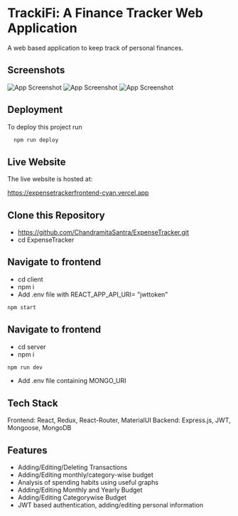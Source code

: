 
# TrackiFi: A Finance Tracker Web Application

A web based application to keep track of personal finances. 


## Screenshots

![App Screenshot](https://snipboard.io/72LnSg.jpg)
![App Screenshot](https://snipboard.io/q9ncHo.jpg)
![App Screenshot](https://snipboard.io/RM0Y3s.jpg)



## Deployment

To deploy this project run

```bash
  npm run deploy
```


## Live Website

The live website is hosted at:

https://expensetrackerfrontend-cyan.vercel.app

## Clone this Repository 
- https://github.com/ChandramitaSantra/ExpenseTracker.git
- cd ExpenseTracker

##  Navigate to frontend
- cd client
- npm i 
- Add .env file with REACT_APP_API_URI= "jwttoken"
```bash
npm start
```


##  Navigate to frontend
- cd server
- npm i
 ```bash
npm run dev
```
- Add .env file containing MONGO_URI 






## Tech Stack

Frontend: React, Redux, React-Router, MaterialUI
Backend: Express.js, JWT, Mongoose, MongoDB




## Features

-  Adding/Editing/Deleting Transactions
- Adding/Editing monthly/category-wise budget
- Analysis of spending habits using useful graphs
- Adding/Editing Monthly and Yearly Budget
- Adding/Editing Categorywise Budget
- JWT based authentication, adding/editing personal information


